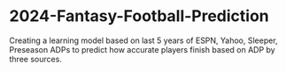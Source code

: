 # 2024-Fantasy-Football-Prediction

Creating a learning model based on last 5 years of ESPN, Yahoo, Sleeper, Preseason ADPs to predict how accurate players finish based on ADP by three sources. 

